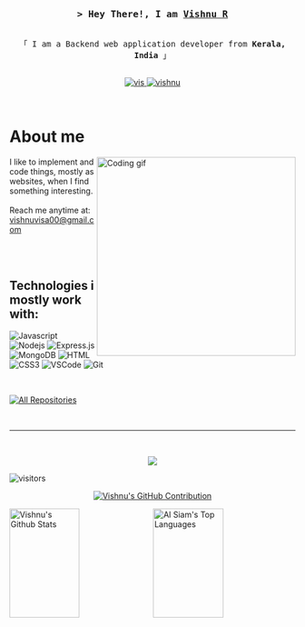 
<h3 align="center">
        <samp>&gt; Hey There!, I am
                <b><a target="_blank" href="https://portfolio-gules-six-82.vercel.app/">Vishnu R</a></b>
        </samp>
</h3>


<p align="center"> 
  <samp>
    <br>
    「 I am a Backend web application developer from <b>Kerala, India</b> 」
    <br>
    <br>
  </samp>
</p>

<p align="center">
 <a href="https://portfolio-gules-six-82.vercel.app/" target="blank">
  <img src="https://img.shields.io/badge/Website-DC143C?style=for-the-badge&logo=medium&logoColor=white" alt="vis" />
 </a>
 <a href="https://linkedin.com/in/vishnuvisa" target="_blank">
  <img src="https://img.shields.io/badge/LinkedIn-0077B5?style=for-the-badge&logo=linkedin&logoColor=white" alt="vishnu"/>
 </a>

</p>
<br />

<!-- About Section -->
 # About me
 
<p>
 <img align="right" width="350" src="/assets/programmer.gif" alt="Coding gif" />
  
I like to implement and code things, mostly as websites, when I find something interesting.<br/><br/>
Reach me anytime at: vishnuvisa00@gmail.com<br/><br/>

</p>

<br/>

## Technologies i mostly work with:

![Javascript](https://img.shields.io/badge/Javascript-F0DB4F?style=for-the-badge&labelColor=black&logo=javascript&logoColor=F0DB4F)
![Nodejs](https://img.shields.io/badge/Nodejs-3C873A?style=for-the-badge&labelColor=black&logo=node.js&logoColor=3C873A)
![Express.js](https://img.shields.io/badge/Express.js-000000?style=for-the-badge&logo=express&logoColor=white)
![MongoDB](https://img.shields.io/badge/MongoDB-4EA94B?style=for-the-badge&logo=mongodb&logoColor=white)
![HTML](https://img.shields.io/badge/HTML5-E34F26?style=for-the-badge&logo=html5&logoColor=white)
![CSS3](https://img.shields.io/badge/CSS3-1572B6?style=for-the-badge&logo=css3&logoColor=white)
![VSCode](https://img.shields.io/badge/Visual_Studio-0078d7?style=for-the-badge&logo=visual%20studio&logoColor=white)
![Git](https://img.shields.io/badge/Git-F05032?style=for-the-badge&logo=git&logoColor=white)

<br/>

<p align="left">
  <a href="https://github.com/visorry?tab=repositories" target="_blank"><img alt="All Repositories" title="All Repositories" src="https://img.shields.io/badge/-All%20Repos-2962FF?style=for-the-badge&logo=koding&logoColor=white"/></a>
</p>

<br/>
<hr/>
<br/>

<p align="center">
        <a href="https://github.com/visorry">
    <img src="https://github-readme-stats.vercel.app/api?username=visorry&show_icons=true&hide=contribs,prs&cache_seconds=86400&theme=shadow_red"/>
  </a>

        
<br />

<!-- Optional Visitors badge: -->
![visitors](https://visitor-badge.laobi.icu/badge?page_id=visorry.visorry)
</p>

<p align="center">
  <a href="https://github.com/visorry">
    <img src="https://github-profile-summary-cards.vercel.app/api/cards/profile-details?username=visorry&theme=radical" alt="Vishnu's GitHub Contribution"/>
  </a>
</p>

<a> 
    <a href="https://github.com/visorry"><img alt="Vishnu's Github Stats" src="https://denvercoder1-github-readme-stats.vercel.app/api?username=visorry&show_icons=true&count_private=true&theme=react&border_color=7F3FBF&bg_color=0D1117&title_color=F85D7F&icon_color=F8D866" height="192px" width="49.5%"/></a>
  <a href="https://github.com/visorry"><img alt="Al Siam's Top Languages" src="https://denvercoder1-github-readme-stats.vercel.app/api/top-langs/?username=visorry&langs_count=8&layout=compact&theme=react&border_color=7F3FBF&bg_color=0D1117&title_color=F85D7F&icon_color=F8D866" height="192px" width="49.5%"/></a>
  <br/>
</a>
